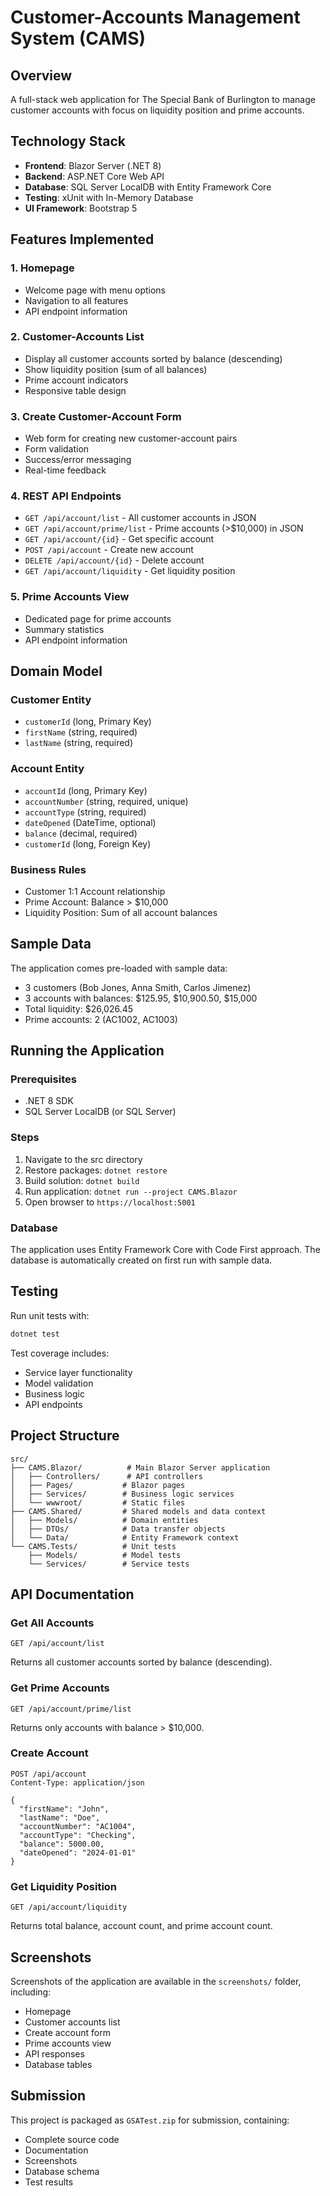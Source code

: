 # Customer-Accounts Management System (CAMS)

## Overview
A full-stack web application for The Special Bank of Burlington to manage customer accounts with focus on liquidity position and prime accounts.

## Technology Stack
- **Frontend**: Blazor Server (.NET 8)
- **Backend**: ASP.NET Core Web API
- **Database**: SQL Server LocalDB with Entity Framework Core
- **Testing**: xUnit with In-Memory Database
- **UI Framework**: Bootstrap 5

## Features Implemented

### 1. Homepage
- Welcome page with menu options
- Navigation to all features
- API endpoint information

### 2. Customer-Accounts List
- Display all customer accounts sorted by balance (descending)
- Show liquidity position (sum of all balances)
- Prime account indicators
- Responsive table design

### 3. Create Customer-Account Form
- Web form for creating new customer-account pairs
- Form validation
- Success/error messaging
- Real-time feedback

### 4. REST API Endpoints
- `GET /api/account/list` - All customer accounts in JSON
- `GET /api/account/prime/list` - Prime accounts (>$10,000) in JSON
- `GET /api/account/{id}` - Get specific account
- `POST /api/account` - Create new account
- `DELETE /api/account/{id}` - Delete account
- `GET /api/account/liquidity` - Get liquidity position

### 5. Prime Accounts View
- Dedicated page for prime accounts
- Summary statistics
- API endpoint information

## Domain Model

### Customer Entity
- `customerId` (long, Primary Key)
- `firstName` (string, required)
- `lastName` (string, required)

### Account Entity
- `accountId` (long, Primary Key)
- `accountNumber` (string, required, unique)
- `accountType` (string, required)
- `dateOpened` (DateTime, optional)
- `balance` (decimal, required)
- `customerId` (long, Foreign Key)

### Business Rules
- Customer 1:1 Account relationship
- Prime Account: Balance > $10,000
- Liquidity Position: Sum of all account balances

## Sample Data
The application comes pre-loaded with sample data:
- 3 customers (Bob Jones, Anna Smith, Carlos Jimenez)
- 3 accounts with balances: $125.95, $10,900.50, $15,000
- Total liquidity: $26,026.45
- Prime accounts: 2 (AC1002, AC1003)

## Running the Application

### Prerequisites
- .NET 8 SDK
- SQL Server LocalDB (or SQL Server)

### Steps
1. Navigate to the src directory
2. Restore packages: `dotnet restore`
3. Build solution: `dotnet build`
4. Run application: `dotnet run --project CAMS.Blazor`
5. Open browser to `https://localhost:5001`

### Database
The application uses Entity Framework Core with Code First approach. The database is automatically created on first run with sample data.

## Testing
Run unit tests with:
```bash
dotnet test
```

Test coverage includes:
- Service layer functionality
- Model validation
- Business logic
- API endpoints

## Project Structure
```
src/
├── CAMS.Blazor/          # Main Blazor Server application
│   ├── Controllers/      # API controllers
│   ├── Pages/           # Blazor pages
│   ├── Services/        # Business logic services
│   └── wwwroot/         # Static files
├── CAMS.Shared/         # Shared models and data context
│   ├── Models/          # Domain entities
│   ├── DTOs/            # Data transfer objects
│   └── Data/            # Entity Framework context
└── CAMS.Tests/          # Unit tests
    ├── Models/          # Model tests
    └── Services/        # Service tests
```

## API Documentation

### Get All Accounts
```
GET /api/account/list
```
Returns all customer accounts sorted by balance (descending).

### Get Prime Accounts
```
GET /api/account/prime/list
```
Returns only accounts with balance > $10,000.

### Create Account
```
POST /api/account
Content-Type: application/json

{
  "firstName": "John",
  "lastName": "Doe",
  "accountNumber": "AC1004",
  "accountType": "Checking",
  "balance": 5000.00,
  "dateOpened": "2024-01-01"
}
```

### Get Liquidity Position
```
GET /api/account/liquidity
```
Returns total balance, account count, and prime account count.

## Screenshots
Screenshots of the application are available in the `screenshots/` folder, including:
- Homepage
- Customer accounts list
- Create account form
- Prime accounts view
- API responses
- Database tables

## Submission
This project is packaged as `GSATest.zip` for submission, containing:
- Complete source code
- Documentation
- Screenshots
- Database schema
- Test results
